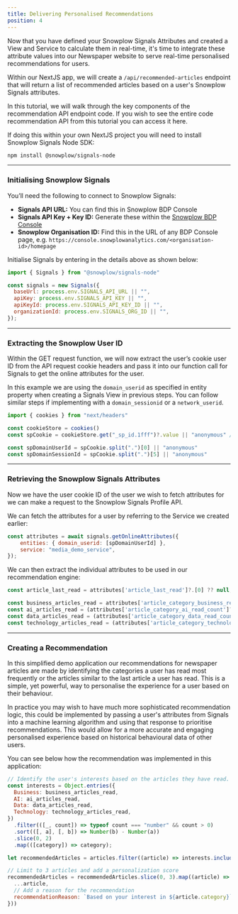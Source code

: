 ```yaml
---
title: Delivering Personalised Recommendations
position: 4
---
```


Now that you have defined your Snowplow Signals Attributes and created a View and Service to calculate them in real-time, it's time to integrate these attribute values into our Newspaper website to serve real-time personalised recommendations for users.

Within our NextJS app, we will create a `/api/recommended-articles` endpoint that will return a list of recommended articles based on a user's Snowplow Signals attributes.

In this tutorial, we will walk through the key components of the recommendation API endpoint code. If you wish to see the entire code recommendation API from this tutorial you can access it here.

If doing this within your own NextJS project you will need to install Snowplow Signals Node SDK:

```bash
npm install @snowplow/signals-node
```

---

### Initialising Snowplow Signals

You’ll need the following to connect to Snowplow Signals:

- **Signals API URL:** You can find this in Snowplow BDP Console
- **Signals API Key + Key ID:** Generate these within the [Snowplow BDP Console](https://console.snowplowanalytics.com/credentials)
- **Snowplow Organisation ID:** Find this in the URL of any BDP Console page, e.g. `https://console.snowplowanalytics.com/<organisation-id>/homepage`

Initialise Signals by entering in the details above as shown below:

```js
import { Signals } from "@snowplow/signals-node" 

const signals = new Signals({
  baseUrl: process.env.SIGNALS_API_URL || "",
  apiKey: process.env.SIGNALS_API_KEY || "",
  apiKeyId: process.env.SIGNALS_API_KEY_ID || "",
  organizationId: process.env.SIGNALS_ORG_ID || "",
});
```

---

### Extracting the Snowplow User ID

Within the GET request function, we will now extract the user’s cookie user ID from the API request cookie headers and pass it into our function call for Signals to get the online attributes for the user.

In this example we are using the `domain_userid` as specified in entity property when creating a Signals View in previous steps. You can follow similar steps if implementing with a `domain_sessionid` or a `network_userid`.

```js
import { cookies } from "next/headers"

const cookieStore = cookies()
const spCookie = cookieStore.get("_sp_id.1fff")?.value || "anonymous" // Update _sp_id.1fff to the name of your Snowplow Cookie

const spDomainUserId = spCookie.split(".")[0] || "anonymous"
const spDomainSessionId = spCookie.split(".")[5] || "anonymous"
```

---

### Retrieving the Snowplow Signals Attributes

Now we have the user cookie ID of the user we wish to fetch attributes for we can make a request to the Snowplow Signals Profile API.

We can fetch the attributes for a user by referring to the Service we created earlier:

```js
const attributes = await signals.getOnlineAttributes({
    entities: { domain_userid: [spDomainUserId] },
    service: "media_demo_service",
});
```

We can then extract the individual attributes to be used in our recommendation engine:

```js
const article_last_read = attributes['article_last_read']?.[0] ?? null;

const business_articles_read = attributes['article_category_business_read_count']?.[0] ?? 0;
const ai_articles_read = (attributes['article_category_ai_read_count']?.[0] ?? 0);
const data_articles_read = (attributes['article_category_data_read_count']?.[0] ?? 0);
const technology_articles_read = (attributes['article_category_technology_read_count']?.[0] ?? 0);
```

---

### Creating a Recommendation

In this simplified demo application our recommendations for newspaper articles are made by identifying the categories a user has read most frequently or the articles similar to the last article a user has read. This is a simple, yet powerful, way to personalise the experience for a user based on their behaviour.

In practice you may wish to have much more sophisticated recommendation logic, this could be implemented by passing a user's attributes from Signals into a machine learning algorithm and using that response to prioritise recommendations. This would allow for a more accurate and engaging personalised experience based on historical behavioural data of other users.

You can see below how the recommendation was implemented in this application:

```js
// Identify the user's interests based on the articles they have read. Use top 2 categories by read count
const interests = Object.entries({
  Business: business_articles_read,
  AI: ai_articles_read,
  Data: data_articles_read,
  Technology: technology_articles_read,
})
  .filter(([_, count]) => typeof count === "number" && count > 0)
  .sort(([, a], [, b]) => Number(b) - Number(a))
  .slice(0, 2)
  .map(([category]) => category);

let recommendedArticles = articles.filter((article) => interests.includes(article.category) && !articles_read.includes(article.slug))

// Limit to 3 articles and add a personalization score
recommendedArticles = recommendedArticles.slice(0, 3).map((article) => ({
  ...article,
  // Add a reason for the recommendation
  recommendationReason: `Based on your interest in ${article.category}`,
}))
```